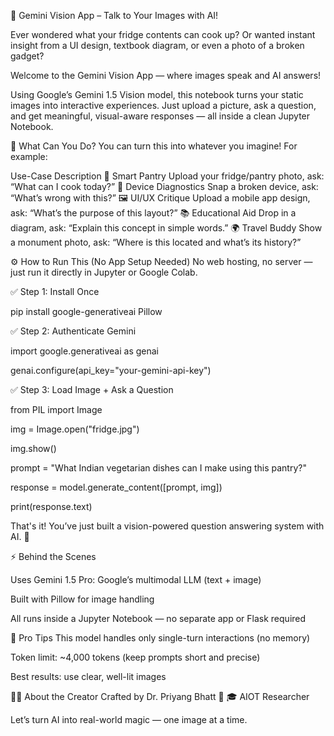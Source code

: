 🧠 Gemini Vision App – Talk to Your Images with AI!

Ever wondered what your fridge contents can cook up?
Or wanted instant insight from a UI design, textbook diagram, or even a photo of a broken gadget?

Welcome to the Gemini Vision App — where images speak and AI answers!

Using Google’s Gemini 1.5 Vision model, this notebook turns your static images into interactive experiences. Just upload a picture, ask a question, and get meaningful, visual-aware responses — all inside a clean Jupyter Notebook.

🚀 What Can You Do?
You can turn this into whatever you imagine! For example:

Use-Case	Description
🍲 Smart Pantry	Upload your fridge/pantry photo, ask: “What can I cook today?”
🧰 Device Diagnostics	Snap a broken device, ask: “What’s wrong with this?”
🖼️ UI/UX Critique	Upload a mobile app design, ask: “What’s the purpose of this layout?”
📚 Educational Aid	Drop in a diagram, ask: “Explain this concept in simple words.”
🌍 Travel Buddy	Show a monument photo, ask: “Where is this located and what’s its history?”

⚙️ How to Run This (No App Setup Needed)
No web hosting, no server — just run it directly in Jupyter or Google Colab.

✅ Step 1: Install Once

pip install google-generativeai Pillow

✅ Step 2: Authenticate Gemini

import google.generativeai as genai

genai.configure(api_key="your-gemini-api-key")

✅ Step 3: Load Image + Ask a Question

from PIL import Image

img = Image.open("fridge.jpg")

img.show()

prompt = "What Indian vegetarian dishes can I make using this pantry?"

response = model.generate_content([prompt, img])


print(response.text)


That's it! You’ve just built a vision-powered question answering system with AI. 🎯

⚡ Behind the Scenes

Uses Gemini 1.5 Pro: Google’s multimodal LLM (text + image)

Built with Pillow for image handling

All runs inside a Jupyter Notebook — no separate app or Flask required

🧠 Pro Tips
This model handles only single-turn interactions (no memory)

Token limit: ~4,000 tokens (keep prompts short and precise)

Best results: use clear, well-lit images

👨‍💻 About the Creator
Crafted by Dr. Priyang Bhatt
🔬 🎓 AIOT Researcher

Let’s turn AI into real-world magic — one image at a time.
